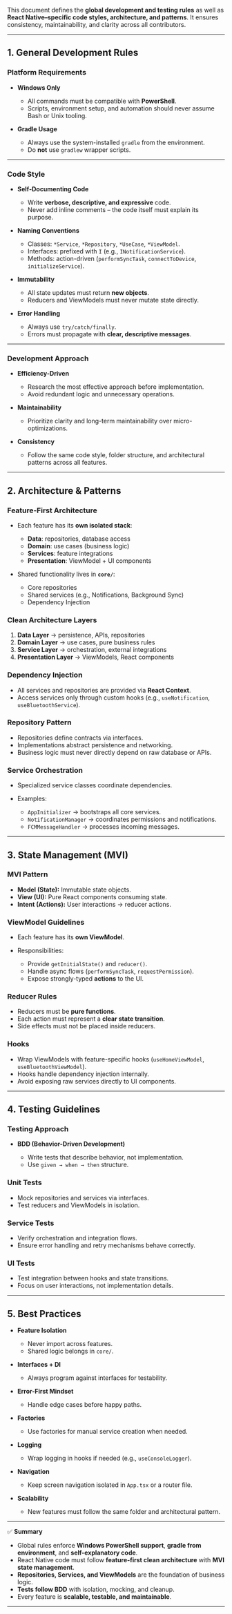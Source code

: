 This document defines the **global development and testing rules** as well as **React Native–specific code styles, architecture, and patterns**. It ensures consistency, maintainability, and clarity across all contributors.

---

## 1. General Development Rules

### Platform Requirements

* **Windows Only**

    * All commands must be compatible with **PowerShell**.
    * Scripts, environment setup, and automation should never assume Bash or Unix tooling.
* **Gradle Usage**

    * Always use the system-installed `gradle` from the environment.
    * Do **not** use `gradlew` wrapper scripts.

---

### Code Style

* **Self-Documenting Code**

    * Write **verbose, descriptive, and expressive** code.
    * Never add inline comments – the code itself must explain its purpose.
* **Naming Conventions**

    * Classes: `*Service`, `*Repository`, `*UseCase`, `*ViewModel`.
    * Interfaces: prefixed with `I` (e.g., `INotificationService`).
    * Methods: action-driven (`performSyncTask`, `connectToDevice`, `initializeService`).
* **Immutability**

    * All state updates must return **new objects**.
    * Reducers and ViewModels must never mutate state directly.
* **Error Handling**

    * Always use `try/catch/finally`.
    * Errors must propagate with **clear, descriptive messages**.

---

### Development Approach

* **Efficiency-Driven**

    * Research the most effective approach before implementation.
    * Avoid redundant logic and unnecessary operations.
* **Maintainability**

    * Prioritize clarity and long-term maintainability over micro-optimizations.
* **Consistency**

    * Follow the same code style, folder structure, and architectural patterns across all features.

---

## 2. Architecture & Patterns

### Feature-First Architecture

* Each feature has its **own isolated stack**:

    * **Data**: repositories, database access
    * **Domain**: use cases (business logic)
    * **Services**: feature integrations
    * **Presentation**: ViewModel + UI components
* Shared functionality lives in **`core/`**:

    * Core repositories
    * Shared services (e.g., Notifications, Background Sync)
    * Dependency Injection

### Clean Architecture Layers

1. **Data Layer** → persistence, APIs, repositories
2. **Domain Layer** → use cases, pure business rules
3. **Service Layer** → orchestration, external integrations
4. **Presentation Layer** → ViewModels, React components

### Dependency Injection

* All services and repositories are provided via **React Context**.
* Access services only through custom hooks (e.g., `useNotification`, `useBluetoothService`).

### Repository Pattern

* Repositories define contracts via interfaces.
* Implementations abstract persistence and networking.
* Business logic must never directly depend on raw database or APIs.

### Service Orchestration

* Specialized service classes coordinate dependencies.
* Examples:

    * `AppInitializer` → bootstraps all core services.
    * `NotificationManager` → coordinates permissions and notifications.
    * `FCMMessageHandler` → processes incoming messages.

---

## 3. State Management (MVI)

### MVI Pattern

* **Model (State):** Immutable state objects.
* **View (UI):** Pure React components consuming state.
* **Intent (Actions):** User interactions → reducer actions.

### ViewModel Guidelines

* Each feature has its **own ViewModel**.
* Responsibilities:

    * Provide `getInitialState()` and `reducer()`.
    * Handle async flows (`performSyncTask`, `requestPermission`).
    * Expose strongly-typed **actions** to the UI.

### Reducer Rules

* Reducers must be **pure functions**.
* Each action must represent a **clear state transition**.
* Side effects must not be placed inside reducers.

### Hooks

* Wrap ViewModels with feature-specific hooks (`useHomeViewModel`, `useBluetoothViewModel`).
* Hooks handle dependency injection internally.
* Avoid exposing raw services directly to UI components.

---

## 4. Testing Guidelines

### Testing Approach

* **BDD (Behavior-Driven Development)**

    * Write tests that describe behavior, not implementation.
    * Use `given → when → then` structure.

### Unit Tests

* Mock repositories and services via interfaces.
* Test reducers and ViewModels in isolation.

### Service Tests

* Verify orchestration and integration flows.
* Ensure error handling and retry mechanisms behave correctly.

### UI Tests

* Test integration between hooks and state transitions.
* Focus on user interactions, not implementation details.

---

## 5. Best Practices

* **Feature Isolation**

    * Never import across features.
    * Shared logic belongs in `core/`.
* **Interfaces + DI**

    * Always program against interfaces for testability.
* **Error-First Mindset**

    * Handle edge cases before happy paths.
* **Factories**

    * Use factories for manual service creation when needed.
* **Logging**

    * Wrap logging in hooks if needed (e.g., `useConsoleLogger`).
* **Navigation**

    * Keep screen navigation isolated in `App.tsx` or a router file.
* **Scalability**

    * New features must follow the same folder and architectural pattern.

---

✅ **Summary**

* Global rules enforce **Windows PowerShell support**, **gradle from environment**, and **self-explanatory code**.
* React Native code must follow **feature-first clean architecture** with **MVI state management**.
* **Repositories, Services, and ViewModels** are the foundation of business logic.
* **Tests follow BDD** with isolation, mocking, and cleanup.
* Every feature is **scalable, testable, and maintainable**.

---
